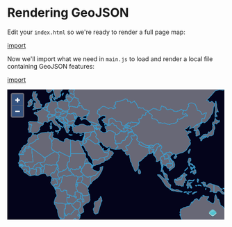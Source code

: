 # Rendering GeoJSON

Edit your `index.html` so we're ready to render a full page map:

[import](../examples/vector/geojson.html)

Now we'll import what we need in `main.js` to load and render a local file containing GeoJSON features:

[import](../examples/vector/geojson.js)

![GeoJSON features](geojson.png)
